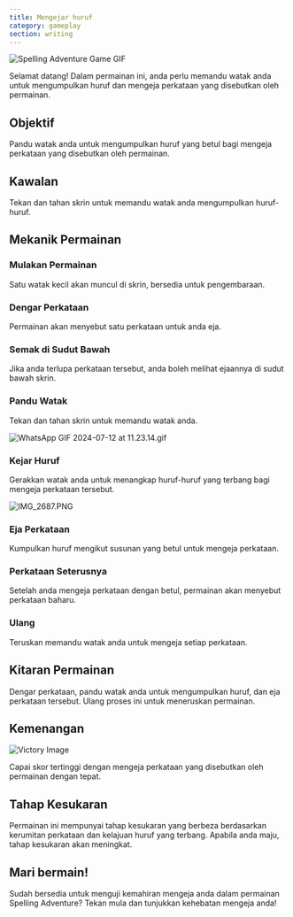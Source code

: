 ```yaml
---
title: Mengejar huruf
category: gameplay
section: writing
---
```

![Spelling Adventure Game GIF](https://help.studycat.com/hc/article_attachments/34964422592281)

Selamat datang! Dalam permainan ini, anda perlu memandu watak anda untuk mengumpulkan huruf dan mengeja perkataan yang disebutkan oleh permainan.

## Objektif

Pandu watak anda untuk mengumpulkan huruf yang betul bagi mengeja perkataan yang disebutkan oleh permainan.

## Kawalan

Tekan dan tahan skrin untuk memandu watak anda mengumpulkan huruf-huruf.

## Mekanik Permainan

### Mulakan Permainan

Satu watak kecil akan muncul di skrin, bersedia untuk pengembaraan.

### Dengar Perkataan

Permainan akan menyebut satu perkataan untuk anda eja.

### Semak di Sudut Bawah

Jika anda terlupa perkataan tersebut, anda boleh melihat ejaannya di sudut bawah skrin.

### Pandu Watak

Tekan dan tahan skrin untuk memandu watak anda.

![WhatsApp GIF 2024-07-12 at 11.23.14.gif](https://help.studycat.com/hc/article_attachments/34964428229401)

### Kejar Huruf

Gerakkan watak anda untuk menangkap huruf-huruf yang terbang bagi mengeja perkataan tersebut.

![IMG_2687.PNG](https://help.studycat.com/hc/article_attachments/34824459449625)

### Eja Perkataan

Kumpulkan huruf mengikut susunan yang betul untuk mengeja perkataan.

### Perkataan Seterusnya

Setelah anda mengeja perkataan dengan betul, permainan akan menyebut perkataan baharu.

### Ulang

Teruskan memandu watak anda untuk mengeja setiap perkataan.

## Kitaran Permainan

Dengar perkataan, pandu watak anda untuk mengumpulkan huruf, dan eja perkataan tersebut. Ulang proses ini untuk meneruskan permainan.

## Kemenangan

![Victory Image](https://help.studycat.com/hc/article_attachments/34964428232601)

Capai skor tertinggi dengan mengeja perkataan yang disebutkan oleh permainan dengan tepat.

## Tahap Kesukaran

Permainan ini mempunyai tahap kesukaran yang berbeza berdasarkan kerumitan perkataan dan kelajuan huruf yang terbang. Apabila anda maju, tahap kesukaran akan meningkat.

## Mari bermain!

Sudah bersedia untuk menguji kemahiran mengeja anda dalam permainan Spelling Adventure? Tekan mula dan tunjukkan kehebatan mengeja anda!